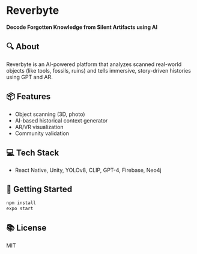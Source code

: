# Reverbyte

**Decode Forgotten Knowledge from Silent Artifacts using AI**

## 🔍 About
Reverbyte is an AI-powered platform that analyzes scanned real-world objects (like tools, fossils, ruins) and tells immersive, story-driven histories using GPT and AR.

## 📦 Features
- Object scanning (3D, photo)
- AI-based historical context generator
- AR/VR visualization
- Community validation

## 💻 Tech Stack
- React Native, Unity, YOLOv8, CLIP, GPT-4, Firebase, Neo4j

## 🚀 Getting Started
```bash
npm install
expo start
```

## 📚 License
MIT
